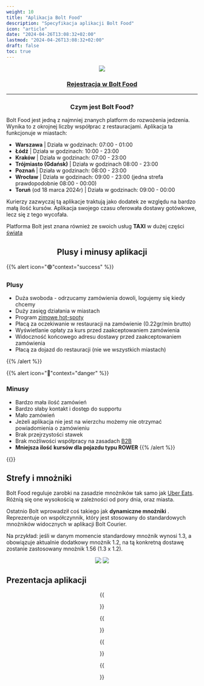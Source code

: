 ```yaml
---
weight: 10
title: "Aplikacja Bolt Food"
description: "Specyfikacja aplikacji Bolt Food"
icon: "article"
date: "2024-04-26T13:08:32+02:00"
lastmod: "2024-04-26T13:08:32+02:00"
draft: false
toc: true
---
```

<center>

![](https://s3.amazonaws.com/formaloo-en/f/uploads/ur/df69abcf61767f21/fm/zX02n0tF/BoltFood.png)



### [Rejestracja w Bolt Food](https://bolt.eu/en/food/courier/)

<hr>

</center>

<center>

### Czym jest Bolt Food?

</center>
Bolt Food jest jedną z najmniej znanych platform do rozwożenia jedzenia. Wynika to z okrojnej liczby współprac z restauracjami. Aplikacja ta funkcjonuje w miastach:

* **Warszawa** | Działa w godzinach: 07:00 - 01:00
* **Łódź** | Działa w godzinach: 10:00 - 23:00
* **Kraków** | Działa w godzinach: 07:00 - 23:00
* **Trójmiasto (Gdańsk)** | Działa w godzinach 08:00 - 23:00
* **Poznań** | Działa w godzinach: 08:00 - 23:00
* **Wrocław** | Działa w godzinach: 09:00 - 23:00 (jedna strefa prawdopodobnie 08:00 - 00:00)
* **Toruń** (od 18 marca 2024r) | Działa w godzinach: 09:00 - 00:00

Kurierzy zazwyczaj tą aplikacje traktują jako dodatek ze względu na bardzo małą ilość kursów. Aplikacja swojego czasu oferowała dostawy gotówkowe, lecz się z tego wycofała.

Platforma Bolt jest znana również ze swoich usług **TAXI** w dużej części [świata](https://bolt.eu/en/cities/?utm_source=google&utm_medium=ads&utm_campaign=21079331961&gad_source=1&gclid=Cj0KCQjw0MexBhD3ARIsAEI3WHJeMmGEV0MIKfVGFlCvXFatz2NOldBsd-TOjteFpLV22PSOFYlebk0aArPbEALw_wcB)


<div style="text-align:center">

## Plusy i minusy aplikacji

</div>

{{% alert icon="🟢"context="success" %}}

### Plusy
* Duża swoboda - odrzucamy zamówienia dowoli, logujemy się kiedy chcemy
* Duży zasięg działania w miastach
* Program [zimowe hot-spoty](https://sites.google.com/bolt.eu/rates-model/page_1/zimowe-hotspoty)
* Płacą za oczekiwanie w restauracji na zamówienie (0.22gr/min brutto)
* Wyświetlanie opłaty za kurs przed zaakceptowaniem zamówienia
* Widoczność końcowego adresu dostawy przed zaakceptowaniem zamówienia
* Płacą za dojazd do restauracji (nie we wszystkich miastach)

{{% /alert %}}


{{% alert icon="🔴"context="danger" %}}
### Minusy

* Bardzo mała ilość zamówień
* Bardzo słaby kontakt i dostęp do supportu 
* Mało zamówień
* Jeżeli aplikacja nie jest na wierzchu możemy nie otrzymać powiadomienia o zamówieniu
* Brak przejrzystości stawek
* Brak możliwości współpracy na zasadach [B2B](../begin/2-procesy-aplikacji-do-delivery.md#kontrakt-b2b)
* **Mniejsza ilość kursów dla pojazdu typu ROWER**
{{% /alert %}}

{{<alert context="info" text="Bolt Food wyświetla zarobki w kwotach **BRUTTO** - należy zarobioną kwotę podzielić przez 1.23 aby uzyskać kwotę netto"/>}}

## Strefy i mnożniki

Bolt Food reguluje zarobki na zasadzie mnożników tak samo jak [Uber Eats](7-uber-eats.md). Różnią się one wysokością w zależności od pory dnia, oraz miasta.

Ostatnio Bolt wprowadził coś takiego jak **dynamiczne mnożniki** . Reprezentuje on współczynnik, który jest stosowany do standardowych mnożników widocznych w aplikacji Bolt Courier.

Na przykład: jeśli w danym momencie standardowy mnożnik wynosi 1.3, a obowiązuje aktualnie dodatkowy mnożnik 1.2, na tą konkretną dostawę zostanie zastosowany mnożnik 1.56 (1.3 x 1.2). 
<center>

![](/images/boltfood_showcase/strefy_33.png)
![](/images/boltfood_showcase/strefyd_33.png)

</center>

## Prezentacja aplikacji

<center>

{{<figure src="/images/boltfood_showcase/grafik_moznikow.jpg" width="25%" title="Rozpisane zarobki w poszczególnych porach">}}

{{<figure src="/images/boltfood_showcase/performance_tab.jpg" width="25%" title="Zakładka 'wydajność'">}}

{{<figure src="/images/boltfood_showcase/zamowienie.jpg" width="25%" title="Widok akceptacji zamówienia">}}

{{<figure src="/images/boltfood_showcase/profil.jpg" width="25%" title="Zakładka 'profil'">}}


</center>

<br><br>